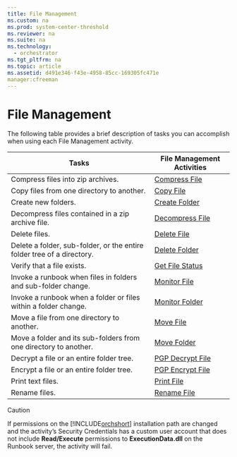 ```yaml
---
title: File Management
ms.custom: na
ms.prod: system-center-threshold
ms.reviewer: na
ms.suite: na
ms.technology: 
  - orchestrator
ms.tgt_pltfrm: na
ms.topic: article
ms.assetid: d491e346-f43e-4958-85cc-169305fc471e
manager:cfreeman
---
```

# File Management
The following table provides a brief description of tasks you can accomplish when using each File Management activity.  
  
|Tasks|File Management Activities|  
|---------|------------------------------|  
|Compress files into zip archives.|[Compress File](../../orch/reference/Compress-File.md)|  
|Copy files from one directory to another.|[Copy File](../../orch/reference/Copy-File.md)|  
|Create new folders.|[Create Folder](../../orch/reference/Create-Folder.md)|  
|Decompress files contained in a zip archive file.|[Decompress File](../../orch/reference/Decompress-File.md)|  
|Delete files.|[Delete File](../../orch/reference/Delete-File.md)|  
|Delete a folder, sub\-folder, or the entire folder tree of a directory.|[Delete Folder](../../orch/reference/Delete-Folder.md)|  
|Verify that a file exists.|[Get File Status](../../orch/reference/Get-File-Status.md)|  
|Invoke a runbook when files in folders and sub\-folder change.|[Monitor File](../../orch/reference/Monitor-File.md)|  
|Invoke a runbook when a folder or files within a folder change.|[Monitor Folder](../../orch/reference/Monitor-Folder.md)|  
|Move a file from one directory to another.|[Move File](../../orch/reference/Move-File.md)|  
|Move a folder and its sub\-folders from one directory to another.|[Move Folder](../../orch/reference/Move-Folder.md)|  
|Decrypt a file or an entire folder tree.|[PGP Decrypt File](../../orch/reference/PGP-Decrypt-File.md)|  
|Encrypt a file or an entire folder tree.|[PGP Encrypt File](../../orch/reference/PGP-Encrypt-File.md)|  
|Print text files.|[Print File](../../orch/reference/Print-File.md)|  
|Rename files.|[Rename File](../../orch/reference/Rename-File.md)|  
  
> [!CAUTION]  
> If permissions on the [!INCLUDE[orchshort](../../om/manage//orchshort_md.md)] installation path are changed and the activity’s Security Credentials has a custom user account that does not include **Read\/Execute** permissions to **ExecutionData.dll** on the Runbook server, the activity will fail.  
  

